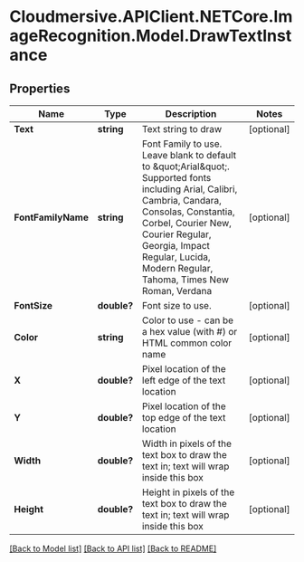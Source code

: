 # Cloudmersive.APIClient.NETCore.ImageRecognition.Model.DrawTextInstance
## Properties

Name | Type | Description | Notes
------------ | ------------- | ------------- | -------------
**Text** | **string** | Text string to draw | [optional] 
**FontFamilyName** | **string** | Font Family to use.  Leave blank to default to \&quot;Arial\&quot;.  Supported fonts including Arial, Calibri, Cambria, Candara, Consolas, Constantia, Corbel, Courier New, Courier Regular, Georgia, Impact Regular, Lucida, Modern Regular, Tahoma, Times New Roman, Verdana | [optional] 
**FontSize** | **double?** | Font size to use. | [optional] 
**Color** | **string** | Color to use - can be a hex value (with #) or HTML common color name | [optional] 
**X** | **double?** | Pixel location of the left edge of the text location | [optional] 
**Y** | **double?** | Pixel location of the top edge of the text location | [optional] 
**Width** | **double?** | Width in pixels of the text box to draw the text in; text will wrap inside this box | [optional] 
**Height** | **double?** | Height in pixels of the text box to draw the text in; text will wrap inside this box | [optional] 

[[Back to Model list]](../README.md#documentation-for-models) [[Back to API list]](../README.md#documentation-for-api-endpoints) [[Back to README]](../README.md)

